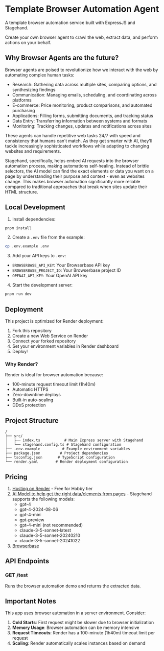 # Template Browser Automation Agent

A template browser automation service built with ExpressJS and Stagehand.

Create your own browser agent to crawl the web, extract data, and perform actions on your behalf.

## Why Browser Agents are the future?

Browser agents are poised to revolutionize how we interact with the web by automating complex human tasks:

- Research: Gathering data across multiple sites, comparing options, and synthesizing findings
- Communication: Managing emails, scheduling, and coordinating across platforms 
- E-commerce: Price monitoring, product comparisons, and automated purchasing
- Applications: Filling forms, submitting documents, and tracking status
- Data Entry: Transferring information between systems and formats
- Monitoring: Tracking changes, updates and notifications across sites

These agents can handle repetitive web tasks 24/7 with speed and consistency that humans can't match. As they get smarter with AI, they'll tackle increasingly sophisticated workflows while adapting to changing websites and requirements.

Stagehand, specifically, helps embed AI requests into the browser automation process, making automations self-healing. Instead of brittle selectors, the AI model can find the exact elements or data you want on a page by understanding their purpose and context - even as websites change. This makes browser automation significantly more reliable compared to traditional approaches that break when sites update their HTML structure.

## Local Development

1. Install dependencies:
```bash
pnpm install
```

2. Create a `.env` file from the example:
```bash
cp .env.example .env
```

3. Add your API keys to `.env`:
- `BROWSERBASE_API_KEY`: Your Browserbase API key
- `BROWSERBASE_PROJECT_ID`: Your Browserbase project ID
- `OPENAI_API_KEY`: Your OpenAI API key

4. Start the development server:
```bash
pnpm run dev
```

## Deployment

This project is optimized for Render deployment:

1. Fork this repository
2. Create a new Web Service on Render
3. Connect your forked repository
4. Set your environment variables in Render dashboard
5. Deploy!

### Why Render?

Render is ideal for browser automation because:
- 100-minute request timeout limit (1h40m)
- Automatic HTTPS
- Zero-downtime deploys
- Built-in auto-scaling
- DDoS protection

## Project Structure

```
/
├── src/
│   ├── index.ts           # Main Express server with Stagehand
│   └── stagehand.config.ts # Stagehand configuration
├── .env.example          # Example environment variables
├── package.json         # Project dependencies
├── tsconfig.json       # TypeScript configuration
└── render.yaml        # Render deployment configuration
```

## Pricing

1) [Hosting on Render](https://render.com/pricing) - Free for Hobby tier
2) [AI Model to help get the right data/elements from pages](https://openai.com/api/pricing/) - Stagehand supports the following models:
   - gpt-4
   - gpt-4-2024-08-06
   - gpt-4-mini
   - gpt-preview
   - gpt-4-mini (not recommended)
   - claude-3-5-sonnet-latest
   - claude-3-5-sonnet-20240210
   - claude-3-5-sonnet-20241022
3) [Browserbase](https://www.browserbase.com/#pricing)

## API Endpoints

### GET /test

Runs the browser automation demo and returns the extracted data.

## Important Notes

This app uses browser automation in a server environment. Consider:

1. **Cold Starts**: First request might be slower due to browser initialization
2. **Memory Usage**: Browser automation can be memory intensive
3. **Request Timeouts**: Render has a 100-minute (1h40m) timeout limit per request
4. **Scaling**: Render automatically scales instances based on demand
